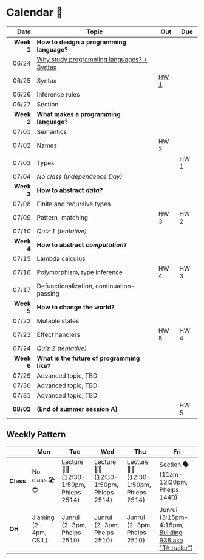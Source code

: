 # Calendar 📅



|       Date | Topic                                                                | Out                       | Due  |
| ---------: | -------------------------------------------------------------------- | ------------------------- | ---- |
| **Week 1** | **How to design a programming language?**                            |                           |      |
|      06/24 | [Why study programming languages? + Syntax](./lecture-notes/0624.md) |                           |      |
|      06/25 | Syntax                                                               | [HW 1](./assignments/hw1) |      |
|      06/26 | Inference rules                                                      |                           |      |
|      06/27 | Section                                                              |                           |      |
| **Week 2** | **What makes a programming language?**                               |                           |      |
|      07/01 | Semantics                                                            |                           |      |
|      07/02 | Names                                                                | HW 2                      |      |
|      07/03 | Types                                                                |                           | HW 1 |
|      07/04 | *No class (Independence Day)*                                        |                           |      |
| **Week 3** | **How to abstract *data*?**                                          |                           |      |
|      07/08 | Finite and recursive types                                           |                           |      |
|      07/09 | Pattern-matching                                                     | HW 3                      | HW 2 |
|      07/10 | *Quiz 1 (tentative)*                                                 |                           |      |
| **Week 4** | **How to abstract *computation*?**                                   |                           |      |
|      07/15 | Lambda calculus                                                      |                           |      |
|      07/16 | Polymorphism, type inference                                         | HW 4                      | HW 3 |
|      07/17 | Defunctionalization, continuation-passing                            |                           |      |
| **Week 5** | **How to change the world?**                                         |                           |      |
|      07/22 | Mutable states                                                       |                           |      |
|      07/23 | Effect handlers                                                      | HW 5                      | HW 4 |
|      07/24 | *Quiz 2 (tentative)*                                                 |                           |      |
| **Week 6** | **What is the future of programming like?**                          |                           |      |
|      07/29 | Advanced topic, TBD                                                  |                           |      |
|      07/30 | Advanced topic, TBD                                                  |                           |      |
|      07/31 | Advanced topic, TBD                                                  |                           |      |
|  **08/02** | **(End of summer session A)**                                        |                           | HW 5 |


## Weekly Pattern

|           | Mon                        | Tue                                             | Wed                                             | Thu                                             | Fri                                                                                                                            |
| --------- | -------------------------- | ----------------------------------------------- | ----------------------------------------------- | ----------------------------------------------- | ------------------------------------------------------------------------------------------------------------------------------ |
| **Class** | No class 🏖️😎                | Lecture 🧑‍🏫 <br> (12:30-1:50pm, <br> Phleps 2514) | Lecture 🧑‍🏫 <br> (12:30-1:50pm, <br> Phleps 2514) | Lecture 🧑‍🏫 <br> (12:30-1:50pm, <br> Phleps 2514) | Section 🗣️ <br> (11am-12:20pm, <br> Phelps 1440)                                                                                |
| **OH**    | Jiaming <br> (2-4pm, CSIL) | Junrui <br> (2-3pm, Phelps 2510)                | Junrui <br> (2-3pm, Phelps 2510)                | Junrui <br> (2-3pm, Phelps 2510)                | Junrui <br> (3:15pm-4:15pm, [Building 936 aka "TA trailer"](https://ucsb-cs8.github.io/w20/info/mentorPhotos/trailer-map.png)) |


<!-- |      07/29 | Curry-Howard correspondence                 |      |      |
|      07/30 | Codata, objects, subtyping, infinity        |      |      |
|      07/31 | It's lambda calculus all the way down!      |      |      | -->

